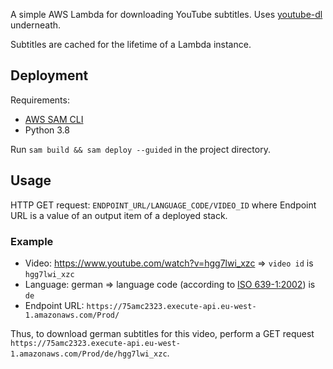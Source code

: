 A simple AWS Lambda for downloading YouTube subtitles.
Uses [youtube-dl](https://github.com/ytdl-org/youtube-dl) underneath.

Subtitles are cached for the lifetime of a Lambda instance.

## Deployment

Requirements: 
 - [AWS SAM CLI](https://docs.aws.amazon.com/serverless-application-model/latest/developerguide/serverless-sam-cli-install.html)
 - Python 3.8

Run `sam build && sam deploy --guided` in the project directory.

## Usage

HTTP GET request: `ENDPOINT_URL/LANGUAGE_CODE/VIDEO_ID` where Endpoint URL is a value of an output item of a deployed stack.

### Example

- Video: https://www.youtube.com/watch?v=hgg7lwi_xzc => `video id` is `hgg7lwi_xzc`
- Language: german => language code (according to [ISO 639-1:2002](https://en.wikipedia.org/wiki/ISO_639-1)) is `de`
- Endpoint URL: `https://75amc2323.execute-api.eu-west-1.amazonaws.com/Prod/`

Thus, to download german subtitles for this video, perform a GET request `https://75amc2323.execute-api.eu-west-1.amazonaws.com/Prod/de/hgg7lwi_xzc`.

## 